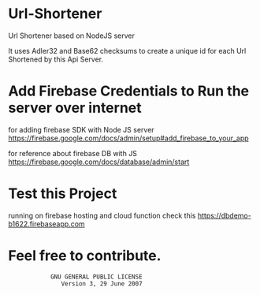 # Url-Shortener
Url Shortener based on NodeJS server

It uses Adler32 and Base62 checksums to create a unique id for each Url Shortened by this Api Server.

# Add Firebase Credentials to Run the server over internet

for adding firebase SDK with Node JS server
https://firebase.google.com/docs/admin/setup#add_firebase_to_your_app

for reference about firebase DB with JS
https://firebase.google.com/docs/database/admin/start

# Test this Project

running on firebase hosting and cloud function
check this https://dbdemo-b1622.firebaseapp.com

# Feel free to contribute.

                GNU GENERAL PUBLIC LICENSE
                   Version 3, 29 June 2007
